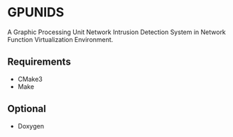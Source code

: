 # GPUNIDS

A Graphic Processing Unit Network Intrusion Detection System in Network Function Virtualization Environment.

## Requirements

* CMake3
* Make

## Optional

* Doxygen